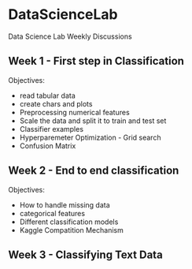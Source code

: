 # DataScienceLab
Data Science Lab Weekly Discussions

## Week 1 - First step in Classification 

Objectives:

- read tabular data
- create chars and plots 
- Preprocessing numerical features
- Scale the data and split it to train and test set
- Classifier examples
- Hyperparemeter Optimization - Grid search 
- Confusion Matrix 

## Week 2 - End to end classification

Objectives:

- How to handle missing data
- categorical features
- Different classification models 
- Kaggle Compatition Mechanism

## Week 3 - Classifying Text Data